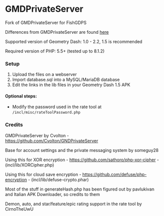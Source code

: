 # GMDPrivateServer
Fork of GMDPrivateServer for FishGDPS

Differences from GMDPrivateServer are found [here](docs/differences.md)

Supported version of Geometry Dash: 1.0 - 2.2, 1.5 is recommended

Required version of PHP: 5.5+ (tested up to 8.1.2)

### Setup
1. Upload the files on a webserver
2. Import database.sql into a MySQL/MariaDB database
3. Edit the links in the lib files in your Geometry Dash 1.5 APK
#### Optional steps:
- Modify the password used in the rate tool at `/incl/misc/rateToolPassword.php`

### Credits

GMDPrivateServer by Cvolton - https://github.com/Cvolton/GNDPrivateServer

Base for account settings and the private messaging system by someguy28

Using this for XOR encryption - https://github.com/sathoro/php-xor-cipher - (incl/lib/XORCipher.php)

Using this for cloud save encryption - https://github.com/defuse/php-encryption - (incl/lib/defuse-crypto.phar)

Most of the stuff in generateHash.php has been figured out by pavlukivan and Italian APK Downloader, so credits to them

Demon, auto, and star/feature/epic rating support in the rate tool by CirnoTheUwU

